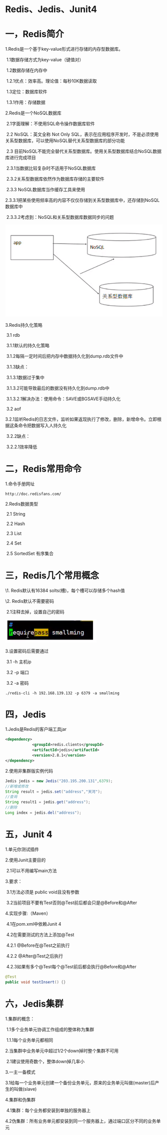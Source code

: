 # Redis、Jedis、Junit4

# 一，Redis简介

1.Redis是一个基于key-value形式进行存储的内存型数据库。

​       1.1数据存储方式为key-value（键值对）

​       1.2数据存储在内存中

​              1.2.1优点：效率高。理论值：每秒10K数据读取

​       1.3定位：数据库软件

​              1.3.1作用：存储数据

2.Redis是一个NoSQL数据库

​       2.1字面理解：不使用SQL命令操作数据库软件

​       2.2 NoSQL：英文全称 Not Only SQL，表示在应用程序开发时，不是必须使用关系型数据库，可以使用NoSQL替代关系型数据库的部分功能

​       2.3 目前NoSQL不能完全替代关系型数据库。使用关系型数据库结合NoSQL数据库进行完成项目

​              2.3.1当数据比较复杂时不适用于NoSQL数据库

​              2.3.2关系型数据库依然作为数据库存储的主要软件

​              2.3.3 NoSQL数据库当作缓存工具来使用

​                     2.3.3.1把某些使用频率高的内容不仅仅存储到关系型数据库中，还存储到NoSQL数据库中

​                     2.3.3.2考虑到：NoSQL和关系型数据库数据同步的问题

![img](pic/redis1.png)

3.Redis持久化策略

​       3.1 rdb

​              3.1.1默认的持久化策略

​              3.1.2每隔一定时间后把内存中数据持久化到dump.rdb文件中

​              3.1.3缺点：

​                     3.1.3.1数据过于集中

​                     3.1.3.2可能导致最后的数据没有持久化到dump.rdb中

​                            3.1.3.2.1解决办法：使用命令：SAVE或BGSAVE手动持久化

​       3.2 aof

​              3.2.1监听Redis的日志文件，监听如果返现执行了修改，删除，新增命令。立即根据这条命令把数据写入人持久化

​              3.2.2缺点：

​                     3.2.2.1效率降低

 

# 二，Redis常用命令

1.命令手册网址

```
http://doc.redisfans.com/
```

2.Redis数据类型

​       2.1 String

​       2.2 Hash

​       2.3 List

​       2.4 Set

​       2.5 SortedSet 有序集合

 

 

# 三，Redis几个常用概念

\1. Redis默认有16384 solts(槽)，每个槽可以存储多个hash值

\2. Redis默认不需要密码

​       2.1注释去掉，设置自己的密码

![img](pic/redis2.png)

3.设置密码后需要通过

​       3.1 -h 主机ip

​       3.2 -p 端口

​       3.2 -a 密码

```
./redis-cli -h 192.168.139.132 -p 6379 -a smallming
```

 

# 四，Jedis

1.Jedis是Redis的客户端工具jar

```xml
<dependency>
			<groupId>redis.clients</groupId>
			<artifactId>jedis</artifactId>
			<version>2.8.1</version>
</dependency>
```

2.使用非集群版实例代码

```java
Jedis jedis = new Jedis("203.195.200.131",6379);
//新增或修改
String result = jedis.set("address","天河");
//查询
String result1 = jedis.get("address");
//删除
Long index = jedis.del("address");
```



# 五，Junit 4

1.单元你测试插件

2.使用Junit主要目的

​       2.1可以不用编写main方法

3.要求：

​       3.1方法必须是 public void且没有参数

​       3.2当前项目不要有Test否则@Test前后都会只是@Before和@After

4.实现步骤:（Maven）

​       4.1在pom.xml中依赖Junit 4

​       4.2在需要测试的方法上添加@Test

​              4.2.1 @Before在@Test之前执行

​              4.2.2 @After@Test之后执行

​              4.2.3如果有多个@Test每个@Test前后都会执行@Before和@After

```java
@Test
public void testInsert() {}
```

 

# 六，Jedis集群

1.集群的概念：

​       1.1多个业务单元协调工作组成的整体称为集群

​              1.1.1每个业务单元都相同

2.当集群中业务单元中超过1/2个down掉时整个集群不可用

​       2.1建议使用奇数个，整体down掉几率小

3.一主一备模式

​       3.1给每一个业务单元创建一个备份业务单元，原来的业务单元叫做(master)后产生的叫做(slave)

4.集群和伪集群

​       4.1集群：每个业务都安装到单独的服务器上

​       4.2伪集群：所有业务单元都安装到同一个服务器上，通过端口区分不同的业务单元

 

 

 

 

 

 

 

 

 

 

 

 

 